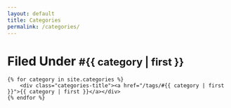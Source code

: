 ```yaml
---
layout: default
title: Categories
permalink: /categories/
---
```


<div class="blog list">
    <h1>Filed Under <small>#{{ category | first }}</small></h1>

	{% for category in site.categories %}
	    <div class="categories-title"><a href="/tags/#{{ category | first }}">{{ category | first }}</a></div>   
	{% endfor %}

</div>
